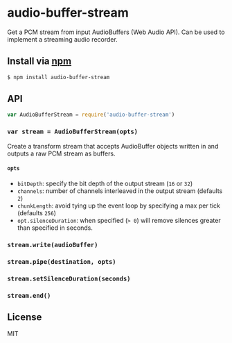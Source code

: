 audio-buffer-stream
===

Get a PCM stream from input AudioBuffers (Web Audio API). Can be used to implement a streaming audio recorder.

## Install via [npm](https://www.npmjs.com/package/audio-buffer-stream)

```bash
$ npm install audio-buffer-stream
```

## API

```js
var AudioBufferStream = require('audio-buffer-stream')
```

### `var stream = AudioBufferStream(opts)`

Create a transform stream that accepts AudioBuffer objects written in and outputs a raw PCM stream as buffers.

#### `opts`
- `bitDepth`: specify the bit depth of the output stream (`16` or `32`)
- `channels`: number of channels interleaved in the output stream (defaults `2`)
- `chunkLength`: avoid tying up the event loop by specifying a max per tick (defaults `256`)
- `opt.silenceDuration`: when specified (`> 0`) will remove silences greater than specified in seconds.

### `stream.write(audioBuffer)`

### `stream.pipe(destination, opts)`

### `stream.setSilenceDuration(seconds)`

### `stream.end()`

## License

MIT
